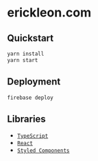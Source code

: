 # erickleon.com

## Quickstart

```bash
yarn install
yarn start
```

## Deployment

```bash
firebase deploy
```

## Libraries

-   [`TypeScript`](https://www.typescriptlang.org/)
-   [`React`](https://reactjs.org/)
-   [`Styled Components`](https://www.styled-components.com/)
